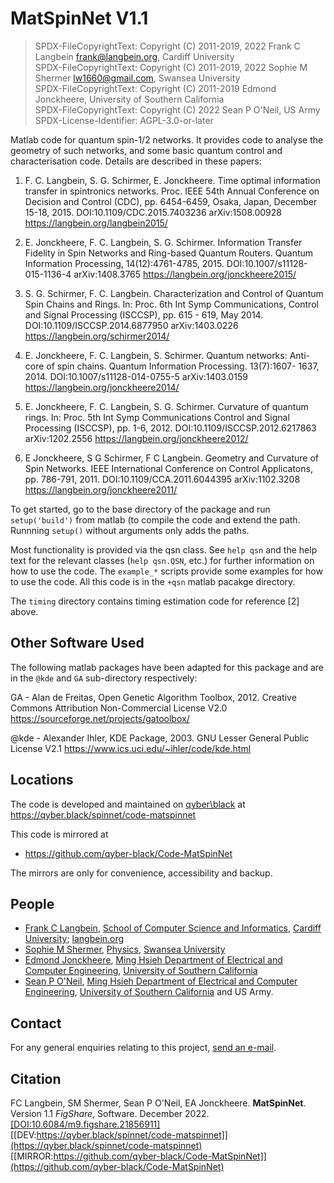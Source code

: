 # MatSpinNet V1.1

> SPDX-FileCopyrightText: Copyright (C) 2011-2019, 2022 Frank C Langbein <frank@langbein.org>, Cardiff University\
> SPDX-FileCopyrightText: Copyright (C) 2011-2019, 2022 Sophie M Shermer <lw1660@gmail.com>, Swansea University\
> SPDX-FileCopyrightText: Copyright (C) 2011-2019 Edmond Jonckheere, University of Southern California\
> SPDX-FileCopyrightText: Copyright (C) 2022 Sean P O'Neil, US Army\
> SPDX-License-Identifier: AGPL-3.0-or-later

Matlab code for quantum spin-1/2 networks. It provides code to analyse
the geometry of such networks, and some basic quantum control and
characterisation code. Details are described in these papers:

1. F. C. Langbein, S. G. Schirmer, E. Jonckheere. Time optimal
   information transfer in spintronics networks. Proc. IEEE 54th
   Annual Conference on Decision and Control (CDC), pp. 6454-6459,
   Osaka, Japan, December 15-18, 2015. DOI:10.1109/CDC.2015.7403236
   arXiv:1508.00928 https://langbein.org/langbein2015/

2. E. Jonckheere, F. C. Langbein, S. G. Schirmer. Information Transfer
   Fidelity in Spin Networks and Ring-based Quantum Routers. Quantum
   Information Processing, 14(12):4761-4785, 2015.
   DOI:10.1007/s11128-015-1136-4 arXiv:1408.3765
   https://langbein.org/jonckheere2015/

3. S. G. Schirmer, F. C. Langbein. Characterization and Control of
   Quantum Spin Chains and Rings. In: Proc. 6th Int Symp
   Communications, Control and Signal Processing (ISCCSP), pp. 615 -
   619, May 2014. DOI:10.1109/ISCCSP.2014.6877950 arXiv:1403.0226
   https://langbein.org/schirmer2014/

4. E. Jonckheere, F. C. Langbein, S. Schirmer. Quantum networks:
   Anti-core of spin chains. Quantum Information Processing. 13(7):1607-
   1637, 2014. DOI:10.1007/s11128-014-0755-5 arXiv:1403.0159
   https://langbein.org/jonckheere2014/

5. E. Jonckheere, F. C. Langbein, S. G. Schirmer. Curvature of quantum
   rings. In: Proc. 5th Int Symp Communications Control and Signal
   Processing (ISCCSP), pp. 1-6, 2012. DOI:10.1109/ISCCSP.2012.6217863
   arXiv:1202.2556 https://langbein.org/jonckheere2012/

6. E Jonckheere, S G Schirmer, F C Langbein. Geometry and Curvature of
   Spin Networks. IEEE International Conference on Control Applicatons,
   pp. 786-791, 2011. DOI:10.1109/CCA.2011.6044395 arXiv:1102.3208
   https://langbein.org/jonckheere2011/

To get started, go to the base directory of the package and run
```setup('build')``` from matlab (to compile the code and extend the
path. Runnning ```setup()``` without arguments only adds the paths.

Most functionality is provided via the qsn class. See ```help qsn```
and the help text for the relevant classes (```help qsn.QSN```, etc.)
for further information on how to use the code. The ```example_*```
scripts provide some examples for how to use the code. All this code is
in the ```+qsn``` matlab pacakge directory.

The ```timing``` directory contains timing estimation code for
reference [2] above.

## Other Software Used

The following matlab packages have been adapted for this package and
are in the ```@kde``` and ```GA``` sub-directory respectively:

GA - Alan de Freitas, Open Genetic Algorithm Toolbox, 2012.
Creative Commons Attribution Non-Commercial License V2.0
https://sourceforge.net/projects/gatoolbox/

@kde - Alexander Ihler, KDE Package, 2003.
GNU Lesser General Public License V2.1
https://www.ics.uci.edu/~ihler/code/kde.html

## Locations

The code is developed and maintained on [qyber\\black](https://qyber.black)
at https://qyber.black/spinnet/code-matspinnet

This code is mirrored at
* https://github.com/qyber-black/Code-MatSpinNet

The mirrors are only for convenience, accessibility and backup.

## People

* [Frank C Langbein](https://qyber.black/xis10z), [School of Computer Science and Informatics](https://www.cardiff.ac.uk/computer-science), [Cardiff University](https://www.cardiff.ac.uk/); [langbein.org](https://langbein.org/)
* [Sophie M Shermer](https://qyber.black/lw1660), [Physics](https://www.swansea.ac.uk/physics), [Swansea University](https://www.swansea.ac.uk/)
* [Edmond Jonckheere](https://qyber.black/edmond), [Ming Hsieh Department of Electrical and Computer Engineering](https://minghsiehece.usc.edu/), [University of Southern California](http://www.usc.edu/)
* [Sean P O'Neil](https://qyber.black/sean), [Ming Hsieh Department of Electrical and Computer Engineering](https://minghsiehece.usc.edu/), [University of Southern California](http://www.usc.edu/) and US Army.

## Contact

For any general enquiries relating to this project, [send an e-mail](mailto:gitlab+spinnet-code-matspinnet-25-issue-@qyber.black).

## Citation

FC Langbein, SM Shermer, Sean P O'Neil, EA Jonckheere. **MatSpinNet**. Version 1.1 _FigShare_, Software. December 2022.
[[DOI:10.6084/m9.figshare.21856911]](https://doi.org/10.6084/m9.figshare.21856911)
[[DEV:https://qyber.black/spinnet/code-matspinnet]](https://qyber.black/spinnet/code-matspinnet)
[[MIRROR:https://github.com/qyber-black/Code-MatSpinNet]](https://github.com/qyber-black/Code-MatSpinNet)
